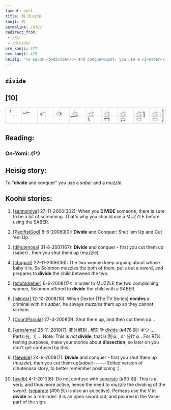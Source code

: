 ```yaml
---
layout: post
title: 剖 divide
kanji: 剖
permalink: /478/
redirect_from:
 - /剖/
 - /divide/
pre_kanji: 477
nex_kanji: 479
heisig: "To &quot;<b>divide</b> and conquer&quot; you use a <i>saber</i> and a <i>muzzle</i>."
---
```


## `divide`

## [10]

<div class="stroke"><img src="../images/E58996.png" /></div>

## Reading:

### On-Yomi: ボウ

## Heisig story:

To &quot;<b>divide</b> and conquer&quot; you use a <i>saber</i> and a <i>muzzle</i>.

## Koohii stories:

1) [<a href="http://kanji.koohii.com/profile/sannomiya">sannomiya</a>] 27-11-2006(302): When you<strong> DIVIDE</strong> someone, there is sure to be a lot of screaming. That&#039;s why you should use a MUZZLE before using the SABER.

2) [<a href="http://kanji.koohii.com/profile/PacifistGod">PacifistGod</a>] 8-6-2008(80): <strong>Divide</strong> and Conquer: Shut &#039;em Up and Cut &#039;em Up.

3) [<a href="http://kanji.koohii.com/profile/dihutenosa">dihutenosa</a>] 31-8-2007(67): <strong>Divide</strong> and conquer - first you cut them up (saber) , then you shut them up (muzzle).

4) [<a href="http://kanji.koohii.com/profile/cbogart">cbogart</a>] 22-11-2006(36): The two women keep arguing about whose baby it is. So Solomon muzzles the both of them, pulls out a sword, and prepares to<strong> divide</strong> the child between the two.

5) [<a href="http://kanji.koohii.com/profile/tstuhldreher">tstuhldreher</a>] 6-6-2008(17): In order to MUZZLE the two complaining women, Solomon offered to<strong> divide</strong> the child with a SABER.

6) [<a href="http://kanji.koohii.com/profile/jslindst">jslindst</a>] 12-10-2008(10): When Dexter (The TV Series) <strong>divides</strong> a criminal with his <em>saber</em>, he always <em>muzzles</em> them up so they cannot scream.

7) [<a href="http://kanji.koohii.com/profile/CountPacula">CountPacula</a>] 27-4-2008(9): Shut them up, and then cut them up...

8) [<a href="http://kanji.koohii.com/profile/kapalama">kapalama</a>] 25-11-2010(7): 死体解剖 , 解剖学 <a href="../478">divide</a> (#478 剖) ボウ ... Parts:咅, 刂 ... Note: This is <em>not</em><strong> divide</strong>, that is 割る , or 分ける . For RTK testing purposes, make your stories about <strong>dissection</strong>, so later on you don&#039;t get confused by this.

9) [<a href="http://kanji.koohii.com/profile/Newkie">Newkie</a>] 24-6-2009(7): <strong>Divide</strong> and conquer - first you shut them up (<em>muzzle</em>), then you cut them up(<em>saber</em>)------ Edited version of dihutenosa story, to better remember positioning :).

10) [<a href="http://kanji.koohii.com/profile/axelb">axelb</a>] 4-1-2010(6): Do not confuse with <a href="../90">separate</a> (#90 別). This is a verb, and thus more active, hence the need to <em>muzzle</em> the dividing of the <em>sword</em>. (<a href="../90">separate</a> (#90 別) is also an adjective). Perhaps use the V in<strong> divide</strong> as a reminder: it is an open sword cut, and picured in the Vase-part of the sign.

